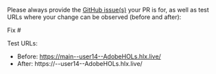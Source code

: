 Please always provide the [GitHub issue(s)](../issues) your PR is for, as well as test URLs where your change can be observed (before and after):

Fix #<gh-issue-id>

Test URLs:
- Before: https://main--user14--AdobeHOLs.hlx.live/
- After: https://<branch>--user14--AdobeHOLs.hlx.live/
